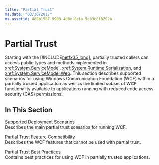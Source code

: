 ```yaml
---
title: "Partial Trust"
ms.date: "03/30/2017"
ms.assetid: 489b1587-9909-4d0e-8c1a-5e83c8f8292b
---
```

# Partial Trust
Starting with the [!INCLUDE[netfx35_long](../../../../includes/netfx35-long-md.md)], partially trusted callers can access public types and methods implemented in <xref:System.ServiceModel>, <xref:System.Runtime.Serialization>, and <xref:System.ServiceModel.Web>. This section describes supported scenarios for using Windows Communication Foundation (WCF) within a partially trusted application as well as the limited subset of WCF functionality available to applications running with reduced code access security (CAS) permissions.  
  
## In This Section  
 [Supported Deployment Scenarios](../../../../docs/framework/wcf/feature-details/supported-deployment-scenarios.md)  
 Describes the main partial trust scenarios for running WCF.  
  
 [Partial Trust Feature Compatibility](../../../../docs/framework/wcf/feature-details/partial-trust-feature-compatibility.md)  
 Describes the WCF features that cannot be used with partial trust.  
  
 [Partial Trust Best Practices](../../../../docs/framework/wcf/feature-details/partial-trust-best-practices.md)  
 Contains best practices for using WCF in partially trusted applications.
